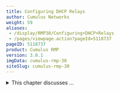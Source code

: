 ```yaml
---
title: Configuring DHCP Relays
author: Cumulus Networks
weight: 59
aliases:
 - /display/RMP30/Configuring+DHCP+Relays
 - /pages/viewpage.action?pageId=5118737
pageID: 5118737
product: Cumulus RMP
version: 3.0.1
imgData: cumulus-rmp-30
siteSlug: cumulus-rmp-30
---
```

<details>

You can configure an interface so it can make DHCP relay requests for
IPv4 and IPv6.

To run DHCP for both IPv4 and IPv6, you need to initiate the DHCP relay
and DHCP server twice: once for IPv4 using the `-4` option, and once for
IPv6 using the `-6` option. Following are the configurations on the
host, leaf and DHCP server using the following topology:

{{% imgOld 0 %}}

<summary>This chapter discusses ... </summary>

## <span>Configuring the Relays </span>

Here is the host configuration:

    /etc/network/interfaces
    auto eth1
    iface eth1 inet dhcp
    
    auto eth1
    iface eth1 inet6 dhcp

Here is the leaf configuration:

    cumulus@switch:~$ /usr/sbin/dhcrelay -4 -i swp1 10.0.100.2 -i swp51
    cumulus@switch:~$ /usr/sbin/dhcrelay -6 -l swp1 -u 2001:db8:100::2%swp51

You have to run two independent instances of `dhcrelay`. The `dhcrelay`
feature is part of the `isc-dhcp-relay` services. The format of this
command is below:

    cumulus@switch:~$ /usr/sbin/dhcrelay -4 -i <interface_facing_host> <ip_address_dhcp_server> -i <interface_facing_dhcp_server>
    cumulus@switch:~$ /usr/sbin/dhcrelay -6 -l <interface_facing_host> -u <ip_address_dhcp_server>%<interface_facing_dhcp_server>

See the `man dhcrelay` for more information.

The `systemd` launch scripts can be edited so that the `dhcrelay`
service starts with the switch.

The launch scripts for systemd are located in ` /lib/systemd/system  `.
Edit or create two files as described below:

    cumulus@leaf01:/lib/systemd/system$ cat dhcrelay.service 
    [Unit]
    Description=DHCPv4 Relay Agent Daemon
    Documentation=man:dhcrelay(8)
    After=network-oneline.target networking.service syslog.service
    
    [Service]
    Type=simple
    EnvironmentFile=-/etc/default/isc-dhcp-relay
    # Here, we are expecting the INTF_CMD to contain
    # the -i for each interface specified,
    ExecStart=/usr/sbin/dhcrelay -d -q $INTF_CMD $SERVERS $OPTIONS
    
    [Install]
    WantedBy=multi-user.target
    
    cumulus@leaf01:/lib/systemd/system$ cat /etc/default/isc-dhcp-relay 
    SERVERS="10.0.100.2"
    
    INTF_CMD="-i swp1 -i swp51"

    cumulus@leaf01:/lib/systemd/system$ cat dhcrelay6.service 
    [Unit]
    Description=DHCPv6 Relay Agent Daemon
    Documentation=man:dhcrelay(8)
    After=network-oneline.target networking.service syslog.service
    
    [Service]
    Type=simple
    EnvironmentFile=-/etc/default/isc-dhcp-relay6
    ExecStart=/usr/sbin/dhcrelay -6 -d -q $INTF_CMD $SERVERS $OPTIONS
    
    [Install]
    WantedBy=multi-user.target
    
    
    cumulus@leaf01:/lib/systemd/system$ cat /etc/default/isc-dhcp-relay6 
    SERVERS=" -u 2001:db8:100::2%swp51"
    
    INTF_CMD="-l swp1"

Here is the DHCP server configuration:

    /usr/sbin/dhcpd -6 -cf /etc/dhcp/dhcpd6.conf swp1
    /usr/sbin/dhcpd -4 -cf /etc/dhcp/dhcpd.conf swp1

The configuration files for the two DHCP servers need to have two pools:

  - Pool 1: Subnet overlaps interfaces

  - Pool 2: Subnet that includes the addresses

Here are the sample configurations:

    /etc/dhcp/dhcpd.conf
    subnet 10.0.100.0 netmask 255.255.255.0 {
    }
    subnet 10.0.1.0 netmask 255.255.255.0 {
            range 10.0.1.50 10.0.1.60;
    }

    /etc/dhcp/dhcpd6.conf
    subnet6 2001:db8:100::/64 {
    }
    subnet6 2001:db8:1::/64 {
            range6 2001:db8:1::100 2001:db8:1::200;
    }

Just as you did with the DHCP relay scripts, the `systemd`
initialization scripts can be used to launch the DHCP server at start.
Here are sample configurations:

    cumulus@spine01:/lib/systemd/system$ cat dhcpd.service 
    [Unit]
    Description=DHCPv4 Server Daemon
    Documentation=man:dhcpd(8) man:dhcpd.conf(5)
    After=network-oneline.target networking.service syslog.service
    
    [Service]
    Type=simple
    EnvironmentFile=-/etc/default/isc-dhcp-server
    ExecStart=/usr/sbin/dhcpd -f -q $DHCPD_CONF $DHCPD_PID $INTERFACES $OPTIONS
    
    [Install]
    WantedBy=multi-user.target
    
    
    cumulus@spine01:/lib/systemd/system$ cat /etc/default/isc-dhcp-server
    DHCPD_CONF="-cf /etc/dhcp/dhcpd.conf"
    
    INTERFACES="swp1"
    
    
    cumulus@spine01:/lib/systemd/system$ cat /etc/dhcp/dhcpd.conf
    ddns-update-style none;
    
    default-lease-time 600;
    max-lease-time 7200;
    
    subnet 10.0.100.0 netmask 255.255.255.0 {
    }
    subnet 10.0.1.0 netmask 255.255.255.0 {
            range 10.0.1.50 10.0.1.60;
    }

    cumulus@spine01:/lib/systemd/system$ cat dhcpd6.service 
    [Unit]
    Description=DHCPv6 Server Daemon
    Documentation=man:dhcpd(8) man:dhcpd.conf(5)
    After=network-oneline.target networking.service syslog.service
    
    [Service]
    Type=simple
    EnvironmentFile=-/etc/default/isc-dhcp-server6
    ExecStart=/usr/sbin/dhcpd -f -q -6 $DHCPD_CONF $DHCPD_PID $INTERFACES $OPTIONS
    
    [Install]
    WantedBy=multi-user.target
    
    
    cumulus@spine01:/lib/systemd/system$ cat /etc/default/isc-dhcp-server6
    DHCPD_CONF="-cf /etc/dhcp/dhcpd6.conf"
    
    INTERFACES="swp1"
    
    
    cumulus@spine01:/lib/systemd/system$ cat /etc/dhcp/dhcpd6.conf
    ddns-update-style none;
    
    default-lease-time 600;
    max-lease-time 7200;
    
    subnet6 2001:db8:100::/64 {
    }
    subnet6 2001:db8:1::/64 {
            range6 2001:db8:1::100 2001:db8:1::200;
    }

<article id="html-search-results" class="ht-content" style="display: none;">

</article>

<footer id="ht-footer">

</footer>

</details>
